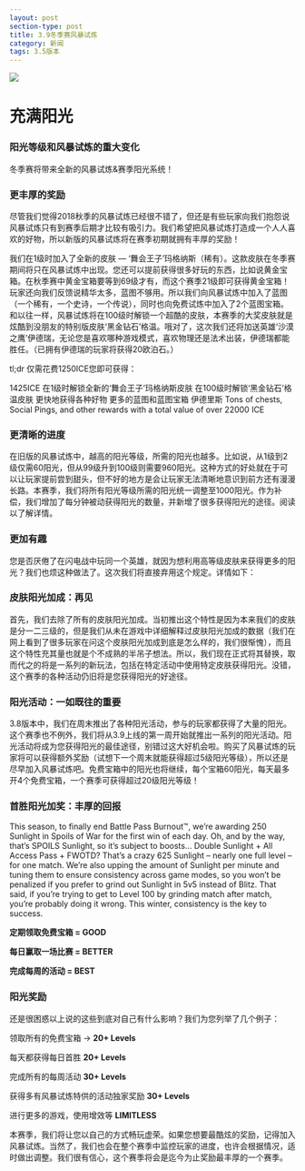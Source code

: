 ```yaml
---
layout: post
section-type: post
title: 3.9冬季赛风暴试炼
category: 新闻
tags: 3.5版本
---
```


![](https://i.imgur.com/UnbfJP3.jpg)
# 充满阳光 #
### 阳光等级和风暴试炼的重大变化 ###
冬季赛将带来全新的风暴试炼&赛季阳光系统！

### 更丰厚的奖励 ###
尽管我们觉得2018秋季的风暴试炼已经很不错了，但还是有些玩家向我们抱怨说风暴试炼只有到赛季后期才比较有吸引力。我们希望把风暴试炼打造成一个人人喜欢的好物，所以新版的风暴试炼将在赛季初期就拥有丰厚的奖励！

我们在1级时加入了全新的皮肤 — ‘舞会王子’玛格纳斯（稀有）。这款皮肤在冬季赛期间将只在风暴试炼中出现。您还可以提前获得很多好玩的东西，比如说黄金宝箱。在秋季赛中黄金宝箱要等到69级才有，而这个赛季21级即可获得黄金宝箱！玩家还向我们反馈说精华太多，蓝图不够用。所以我们向风暴试炼中加入了蓝图（一个稀有，一个史诗，一个传说），同时也向免费试炼中加入了2个蓝图宝箱。和以往一样，风暴试炼将在100级时解锁一个超酷的皮肤，本赛季的大奖皮肤就是炫酷到没朋友的特别版皮肤‘黑金钻石’格温。哦对了，这次我们还将加送英雄‘沙漠之鹰’伊德瑞，无论您是喜欢哪种游戏模式，喜欢物理还是法术出装，伊德瑞都能胜任。（已拥有伊德瑞的玩家将获得20欧泊石。）

tl;dr 仅需花费1250ICE您即可获得：

1425ICE
在1级时解锁全新的‘舞会王子’玛格纳斯皮肤
在100级时解锁‘黑金钻石’格温皮肤
更快地获得各种好物
更多的蓝图和蓝图宝箱
伊德里斯
Tons of chests, Social Pings, and other rewards with a total value of over 22000 ICE
### 更清晰的进度 ###
在旧版的风暴试炼中，越高的阳光等级，所需的阳光也越多。比如说，从1级到2级仅需60阳光，但从99级升到100级则需要960阳光。这种方式的好处就在于可以让玩家提前尝到甜头，但不好的地方是会让玩家无法清晰地意识到前方还有漫漫长路。本赛季，我们将所有阳光等级所需的阳光统一调整至1000阳光。作为补偿，我们增加了每分钟被动获得阳光的数量，并新增了很多获得阳光的途径。阅读以了解详情。

### 更加有趣 ###
您是否厌倦了在闪电战中玩同一个英雄，就因为想利用高等级皮肤来获得更多的阳光？我们也烦这种做法了。这次我们将直接弃用这个规定。详情如下：

### 皮肤阳光加成：再见 ###
首先，我们去除了所有的皮肤阳光加成。当初推出这个特性是因为本来我们的皮肤是分一二三级的，但是我们从未在游戏中详细解释过皮肤阳光加成的数据（我们在网上看到了很多玩家在问这个皮肤阳光加成到底是怎么样的，我们很惭愧），而且这个特性充其量也就是个不成熟的半吊子想法。所以，我们现在正式将其替换，取而代之的将是一系列的新玩法，包括在特定活动中使用特定皮肤获得阳光。没错，这个赛季的各种活动仍旧将是您获得阳光的好途径。

### 阳光活动：一如既往的重要 ###
3.8版本中，我们在周末推出了各种阳光活动，参与的玩家都获得了大量的阳光。这个赛季也不例外，我们将从3.9上线的第一周开始就推出一系列的阳光活动。阳光活动将成为您获得阳光的最佳途径，别错过这大好机会啦。购买了风暴试炼的玩家将可以获得额外奖励（试想下一个周末就能获得超过5级阳光等级），所以还是尽早加入风暴试炼吧。免费宝箱中的阳光也将继续，每个宝箱60阳光，每天最多开4个免费宝箱，一个赛季可获得超过20级阳光等级！

### 首胜阳光加奖：丰厚的回报 ###
This season, to finally end Battle Pass Burnout™, we’re awarding 250 Sunlight in Spoils of War for the first win of each day. Oh, and by the way, that’s SPOILS Sunlight, so it’s subject to boosts… Double Sunlight + All Access Pass + FWOTD? That’s a crazy 625 Sunlight – nearly one full level – for one match. We’re also upping the amount of Sunlight per minute and tuning them to ensure consistency across game modes, so you won’t be penalized if you prefer to grind out Sunlight in 5v5 instead of Blitz. That said, if you’re trying to get to Level 100 by grinding match after match, you’re probably doing it wrong. This winter, consistency is the key to success.

**定期领取免费宝箱 = GOOD**

**每日赢取一场比赛 = BETTER**

**完成每周的活动 = BEST**

### 阳光奖励 ###
还是很困惑以上说的这些到底对自己有什么影响？我们为您列举了几个例子：

领取所有的免费宝箱 → **20+ Levels**

每天都获得每日首胜 **20+ Levels**

完成所有的每周活动 **30+ Levels**

获得多有风暴试炼特供的活动独家奖励 **30+ Levels**

进行更多的游戏，使用增效等 **LIMITLESS**

本赛季，我们将让您以自己的方式畅玩虚荣。如果您想要最酷炫的奖励，记得加入风暴试炼。当然了，我们也会在整个赛季中监控玩家的进度，也许会根据情况，适时做出调整。我们很有信心，这个赛季将会是迄今为止奖励最丰厚的一个赛季。